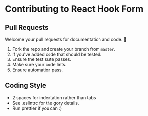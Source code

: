 # Contributing to React Hook Form

## Pull Requests

Welcome your pull requests for documentation and code. 🙏

1. Fork the repo and create your branch from `master`.
2. If you've added code that should be tested.
3. Ensure the test suite passes.
4. Make sure your code lints.
5. Ensure automation pass.

## Coding Style

* 2 spaces for indentation rather than tabs
* See .eslintrc for the gory details.
* Run prettier if you can :)
